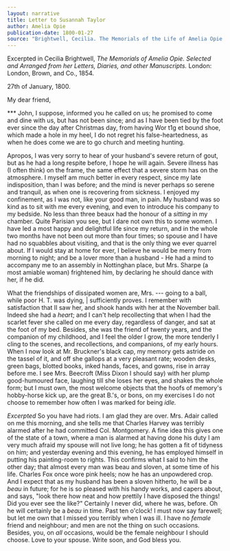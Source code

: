 ```yaml
---
layout: narrative
title: Letter to Susannah Taylor
author: Amelia Opie
publication-date: 1800-01-27
source: "Brightwell, Cecilia. The Memorials of the Life of Amelia Opie. London: Longman, Brown, and Co., 1854. Print."
---
```


Excerpted in Cecilia Brightwell, *The Memorials of Amelia Opie. Selected and Arranged from her Letters, Diaries, and other Manuscripts.* London: London, Brown, and Co., 1854.

27th of January, 1800. 

My dear friend,

*** John, I suppose, informed you he called on us; he promised to come and dine with us, but has
not been since; and as I have been tied by the foot ever since the day after Christmas day, from having Wor t1g et bound shoe, which made a hole in my heel, I do not regret
his false-heartedness, as when he does come we are to go church and meeting hunting. 

Apropos, I was very sorry to hear of your husband's severe return of gout, but as he had a long respite before, I hope he will again. Severe illness has (I often think) on the frame, the same effect that a severe storm has on the atmosphere. I myself am much better in every respect, since my late indisposition, than I was before; and the mind is never perhaps so serene and tranquil, as when one is recovering from sickness. I enjoyed my confinement, as I was not, like your good man, in pain. My husband was so kind as to sit with me every evening, and even to introduce his company to my bedside. No less than three beaux had the honour of a *sitting* in my chamber. Quite Parisian you see, but I dare not own this to some women. I have led a most happy and delightful life since my return, and in the whole two months have not been out more than four times; so spouse and I have had no squabbles about visiting, and that is the only thing we ever quarrel about. If I would stay at home for ever, I believe he would be merry from morning to night; and be a lover more than a husband - He had a mind to accompany me to an assembly in Nottinghan place, but Mrs. Sharpe (a most amiable woman) frightened him, by declaring he should dance with her, if he did.

What the friendships of dissipated women are, Mrs. --- going to a ball, while poor H. T. was dying, | sufficiently proves. I remember with satisfaction that II saw her, and shook hands with her at the November ball. Indeed she had a *heart*; and I can't help recollecting that when I had the scarlet fever she called on me every day, regardless of danger, and sat at the foot of my bed. Besides, she was the friend of twenty years, and the companion of my childhood, and I feel the older I grow, the more tenderly I cling to the scenes, and recollections, and companions, of my early hours. When I now look at Mr. Bruckner's black cap, my memory gets astride on the tassel of it, and off she gallops at a very pleasant rate; wooden desks, green bags,
blotted books, inked hands, faces, and gowns, rise in array before me. I see Mrs. Beecroft (Miss Dixon I should say) with her plump good-humoured face, laughing till she loses her eyes, and shakes the whole form; but I must own, the most welcome objects that the hoofs of memory's hobby-horse kick up, are the great B.'s, or bons, on my exercises I do not choose to remember how often I was marked for being *idle.*

*Excerpted* So you have had riots. I am glad they are over. Mrs. Adair called on me this morning, and she tells me that Charles Harvey was terribly alarmed after he had committed Col. Montgomery. A fine idea this gives one of the state of a town, where a man is alarmed at having done his duty
I am very much afraid my spouse will not live long; he has gotten a fit of tidyness on him; and yesterday evening and this evening, he has employed himself in putting his painting-room to rights. This confirms what I said to him the other day; that almost every man was beau and sloven, at some time of his life. Charles Fox once wore pink heels; now he has an unpowdered crop. And I expect that as my husband has been a sloven hitherto, he will be a *beau* in future; for he is so pleased with his handy works, and capers about, and says, "look there how neat and how prettily I have disposed the things! Did you ever see the like?" Certainly I never did, where he was, before. Oh he will certainly be a *beau* in time. Past ten o'clock! I must now say farewell; but let me own that I missed you terribly when I was ill. I have no *female* friend and neighbour; and men are not the thing on such occasions. Besides, you, on *all* occasions, would be the female neighbour I should choose. Love to your spouse. Write soon, and God bless you.
  
 
